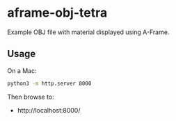 aframe-obj-tetra
==

Example OBJ file with material displayed using A-Frame.

## Usage

On a Mac:

```sh
python3 -m http.server 8000
```

Then browse to:

* http://localhost:8000/

